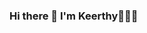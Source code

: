 ### Hi there 👋 I'm Keerthy💁🏽‍♀️

<!--
**keerthybalan/keerthybalan** is a ✨ _special_ ✨ repository because its `README.md` (this file) appears on your GitHub profile.


- ❤️ I love statistics, data science and books
- 🔭 I’m currently working on data engineering projects @Churned
- 🌱 I’m addicted to learning new things everyday
- 📫 How to reach me: https://www.linkedin.com/in/kbalan/
- 😄 Pronouns: She/Her
 

